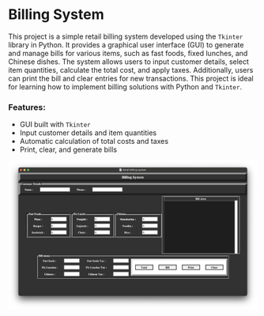<h1>Billing System</h1>
This project is a simple retail billing system developed using the <code>Tkinter</code> library in Python. It provides a graphical user interface (GUI) to generate and manage bills for various items, such as fast foods, fixed lunches, and Chinese dishes. The system allows users to input customer details, select item quantities, calculate the total cost, and apply taxes. Additionally, users can print the bill and clear entries for new transactions. This project is ideal for learning how to implement billing solutions with Python and <code>Tkinter</code>.

<h3>Features:</h3>
<ul>
<li>GUI built with <code>Tkinter</code></li>
<li>Input customer details and item quantities</li>
<li>Automatic calculation of total costs and taxes</li>
<li>Print, clear, and generate bills</li>
</ul>

<img src='https://github.com/modiharsh23/billing-system-using-tkinter-python/blob/main/GUI%20bill.png?raw=true'>
